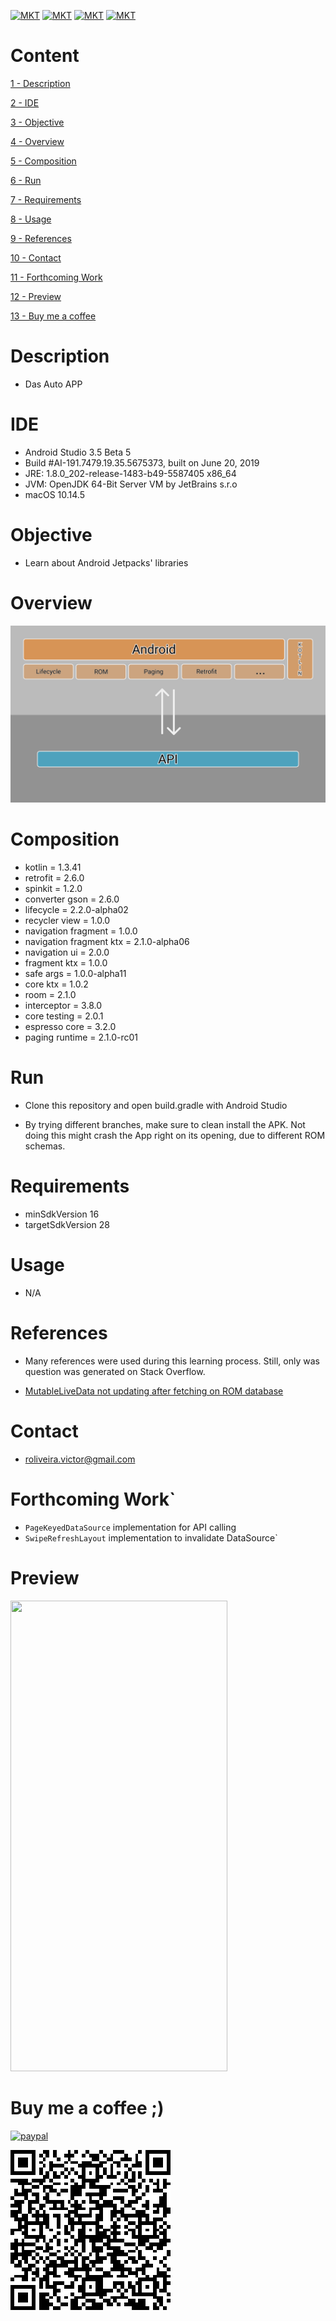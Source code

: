 [![MKT](https://img.shields.io/badge/version-v1.0.0-blue.svg)](https://img.shields.io/badge/version-v1.0.0-blue.svg)
[![MKT](https://img.shields.io/badge/language-Kotlin-orange.svg)](https://img.shields.io/badge/language-Kotlin-orange.svg)
[![MKT](https://img.shields.io/badge/platform-Android-lightgrey.svg)](https://img.shields.io/badge/platform-Android-lightgrey.svg)
[![MKT](https://img.shields.io/badge/license-Copyleft-red.svg)](./LICENSE)

# Content

[1 - Description](#description)

[2 - IDE](#ide)

[3 - Objective](#objective)

[4 - Overview](#overview)

[5 - Composition](#composition)

[6 - Run](#run)

[7 - Requirements](#requirements)

[8 - Usage](#usage)

[9 - References](#references)

[10 - Contact](#contact)

[11 - Forthcoming Work](#forthcoming-work)

[12 - Preview](#preview)

[13 - Buy me a coffee](#buy-me-a-coffee-)

# Description

-   Das Auto APP

# IDE

- Android Studio 3.5 Beta 5
- Build #AI-191.7479.19.35.5675373, built on June 20, 2019
- JRE: 1.8.0_202-release-1483-b49-5587405 x86_64
- JVM: OpenJDK 64-Bit Server VM by JetBrains s.r.o
- macOS 10.14.5

# Objective

  - Learn about Android Jetpacks' libraries

# Overview

![architecture.png](assets/architecture.png)

# Composition

  - kotlin = 1.3.41
  - retrofit = 2.6.0
  - spinkit = 1.2.0
  - converter gson = 2.6.0
  - lifecycle = 2.2.0-alpha02
  - recycler view = 1.0.0
  - navigation fragment = 1.0.0
  - navigation fragment ktx = 2.1.0-alpha06
  - navigation ui = 2.0.0
  - fragment ktx = 1.0.0
  - safe args = 1.0.0-alpha11
  - core ktx = 1.0.2
  - room = 2.1.0
  - interceptor = 3.8.0
  - core testing = 2.0.1
  - espresso core = 3.2.0
  - paging runtime = 2.1.0-rc01

# Run

  -   Clone this repository and open build.gradle with Android Studio
  
  -   By trying different branches, make sure to clean install the APK. Not doing this
      might crash the App right on its opening, due to different ROM schemas.

# Requirements

  - minSdkVersion 16
  - targetSdkVersion 28

# Usage

  - N/A

#   References

  - Many references were used during this learning process. Still, only was question was generated on Stack Overflow.

  - [MutableLiveData not updating after fetching on ROM database](https://stackoverflow.com/questions/57132940/mutablelivedata-wont-trigger-loadafter-to-fetch-from-android-rom-using-pagedlis)

#   Contact

- roliveira.victor@gmail.com

#   Forthcoming Work`

- `PageKeyedDataSource` implementation for API calling
- `SwipeRefreshLayout` implementation to invalidate DataSource`

#   Preview

<img src="assets/preview.gif" width="347" height="753">

#   Buy me a coffee ;)

[![paypal](https://www.paypalobjects.com/en_US/i/btn/btn_donateCC_LG.gif)](https://www.paypal.com/cgi-bin/webscr?cmd=_donations&business=5VY87PA2ETA6A&item_name=Buy+me+a+coffe+%3B%29&currency_code=USD&source=url)


![qr.png](assets/qr.png)